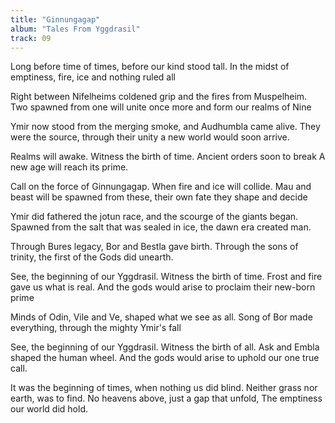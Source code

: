```yaml
---
title: "Ginnungagap"
album: "Tales From Yggdrasil"
track: 09
---
```


Long before time of times,
before our kind stood tall.
In the midst of emptiness,
fire, ice and nothing ruled all

Right between Nifelheims coldened grip
and the fires from Muspelheim.
Two spawned from one will unite once more
and form our realms of Nine

Ymir now stood from the merging smoke,
and Audhumbla came alive.
They were the source, through their unity
a new world would soon arrive.

Realms will awake.
Witness the birth of time.
Ancient orders soon to break
A new age will reach its prime.

Call on the force of Ginnungagap.
When fire and ice will collide.
Mau and beast will be spawned from these,
their own fate they shape and decide

Ymir did fathered the jotun race,
and the scourge of the giants began.
Spawned from the salt that was sealed in ice,
the dawn era created man.

Through Bures legacy, Bor and Bestla gave birth.
Through the sons of trinity,
the first of the Gods did unearth.

See, the beginning of our Yggdrasil.
Witness the birth of time.
Frost and fire gave us what is real.
And the gods would arise to proclaim their new-born prime

Minds of Odin, Vile and Ve,
shaped what we see as all.
Song of Bor made everything,
through the mighty Ymir's fall

See, the beginning of our Yggdrasil.
Witness the birth of all.
Ask and Embla shaped the human wheel.
And the gods would arise to uphold our one true call.

It was the beginning of times,
when nothing us did blind.
Neither grass nor earth, was to find.
No heavens above, just a gap that unfold,
The emptiness our world did hold.